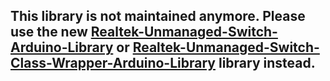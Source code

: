 ## This library is not maintained anymore. Please use the new [Realtek-Unmanaged-Switch-Arduino-Library](https://github.com/shiroichiheisen/Realtek-Unmanaged-Switch-Arduino-Library) or [Realtek-Unmanaged-Switch-Class-Wrapper-Arduino-Library](https://github.com/shiroichiheisen/Realtek-Unmanaged-Switch-Class-Wrapper-Arduino-Library) library instead.